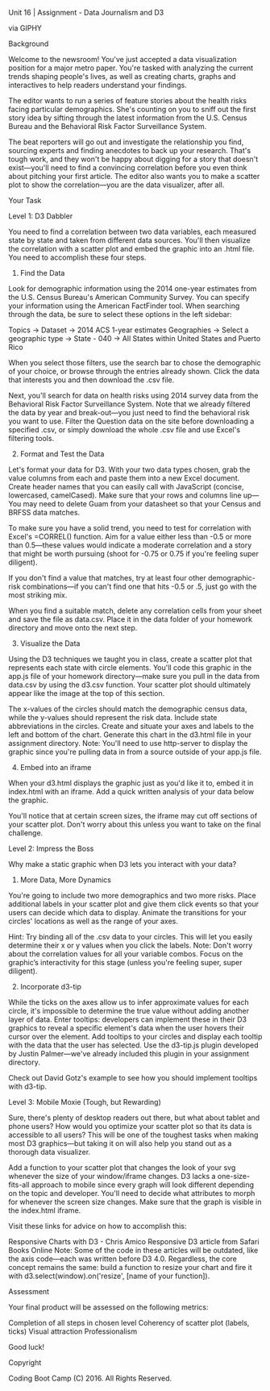 Unit 16 | Assignment - Data Journalism and D3

 via GIPHY


Background

Welcome to the newsroom! You've just accepted a data visualization position for a major metro paper. You're tasked with analyzing the current trends shaping people's lives, as well as creating charts, graphs and interactives to help readers understand your findings.

The editor wants to run a series of feature stories about the health risks facing particular demographics. She's counting on you to sniff out the first story idea by sifting through the latest information from the U.S. Census Bureau and the Behavioral Risk Factor Surveillance System.

The beat reporters will go out and investigate the relationship you find, sourcing experts and finding anecdotes to back up your research. That's tough work, and they won't be happy about digging for a story that doesn't exist—you'll need to find a convincing correlation before you even think about pitching your first article. The editor also wants you to make a scatter plot to show the correlation—you are the data visualizer, after all.


Your Task


Level 1: D3 Dabbler



You need to find a correlation between two data variables, each measured state by state and taken from different data sources. You'll then visualize the correlation with a scatter plot and embed the graphic into an .html file. You need to accomplish these four steps.


1. Find the Data



Look for demographic information using the 2014 one-year estimates from the U.S. Census Bureau's American Community Survey. You can specify your information using the American FactFinder tool. When searching through the data, be sure to select these options in the left sidebar:


Topics -> Dataset -> 2014 ACS 1-year estimates
Geographies -> Select a geographic type -> State - 040 -> All States within United States and Puerto Rico


When you select those filters, use the search bar to chose the demographic of your choice, or browse through the entries already shown. Click the data that interests you and then download the .csv file.

Next, you'll search for data on health risks using 2014 survey data from the Behavioral Risk Factor Surveillance System. Note that we already filtered the data by year and break-out—you just need to find the behavioral risk you want to use. Filter the Question data on the site before downloading a specified .csv, or simply download the whole .csv file and use Excel's filtering tools.




2. Format and Test the Data

Let's format your data for D3. With your two data types chosen, grab the value columns from each and paste them into a new Excel document. Create header names that you can easily call with JavaScript (concise, lowercased, camelCased). Make sure that your rows and columns line up—You may need to delete Guam from your datasheet so that your Census and BRFSS data matches.



To make sure you have a solid trend, you need to test for correlation with Excel's =CORREL() function. Aim for a value either less than -0.5 or more than 0.5—these values would indicate a moderate correlation and a story that might be worth pursuing (shoot for -0.75 or 0.75 if you're feeling super diligent).




If you don't find a value that matches, try at least four other demographic-risk combinations—if you can't find one that hits -0.5 or .5, just go with the most striking mix.


When you find a suitable match, delete any correlation cells from your sheet and save the file as data.csv. Place it in the data folder of your homework directory and move onto the next step.


3. Visualize the Data

Using the D3 techniques we taught you in class, create a scatter plot that represents each state with circle elements. You'll code this graphic in the app.js file of your homework directory—make sure you pull in the data from data.csv by using the d3.csv function. Your scatter plot should ultimately appear like the image at the top of this section.


The x-values of the circles should match the demographic census data, while the y-values should represent the risk data.
Include state abbreviations in the circles.
Create and situate your axes and labels to the left and bottom of the chart.
Generate this chart in the d3.html file in your assignment directory.
Note: You'll need to use http-server to display the graphic since you're pulling data in from a source outside of your app.js file.



4. Embed into an iframe

When your d3.html displays the graphic just as you'd like it to, embed it in index.html with an iframe. Add a quick written analysis of your data below the graphic.


You'll notice that at certain screen sizes, the iframe may cut off sections of your scatter plot. Don't worry about this unless you want to take on the final challenge.





Level 2: Impress the Boss

Why make a static graphic when D3 lets you interact with your data?


1. More Data, More Dynamics

You're going to include two more demographics and two more risks. Place additional labels in your scatter plot and give them click events so that your users can decide which data to display. Animate the transitions for your circles' locations as well as the range of your axes.


Hint: Try binding all of the .csv data to your circles. This will let you easily determine their x or y values when you click the labels.
Note: Don't worry about the correlation values for all your variable combos. Focus on the graphic’s interactivity for this stage (unless you're feeling super, super diligent).



2. Incorporate d3-tip

While the ticks on the axes allow us to infer approximate values for each circle, it's impossible to determine the true value without adding another layer of data. Enter tooltips: developers can implement these in their D3 graphics to reveal a specific element's data when the user hovers their cursor over the element. Add tooltips to your circles and display each tooltip with the data that the user has selected. Use the d3-tip.js plugin developed by Justin Palmer—we've already included this plugin in your assignment directory.




Check out David Gotz's example to see how you should implement tooltips with d3-tip.





Level 3: Mobile Moxie (Tough, but Rewarding)

Sure, there's plenty of desktop readers out there, but what about tablet and phone users? How would you optimize your scatter plot so that its data is accessible to all users? This will be one of the toughest tasks when making most D3 graphics—but taking it on will also help you stand out as a thorough data visualizer.

Add a function to your scatter plot that changes the look of your svg whenever the size of your window/iframe changes. D3 lacks a one-size-fits-all approach to mobile since every graph will look different depending on the topic and developer. You'll need to decide what attributes to morph for whenever the screen size changes. Make sure that the graph is visible in the index.html iframe.

Visit these links for advice on how to accomplish this:


Responsive Charts with D3 - Chris Amico
Responsive D3 article from Safari Books Online
Note: Some of the code in these articles will be outdated, like the axis code—each was written before D3 4.0. Regardless, the core concept remains the same: build a function to resize your chart and fire it with d3.select(window).on('resize', [name of your function]).





Assessment

Your final product will be assessed on the following metrics:


Completion of all steps in chosen level
Coherency of scatter plot (labels, ticks)
Visual attraction
Professionalism


Good luck!


Copyright

Coding Boot Camp (C) 2016. All Rights Reserved.
